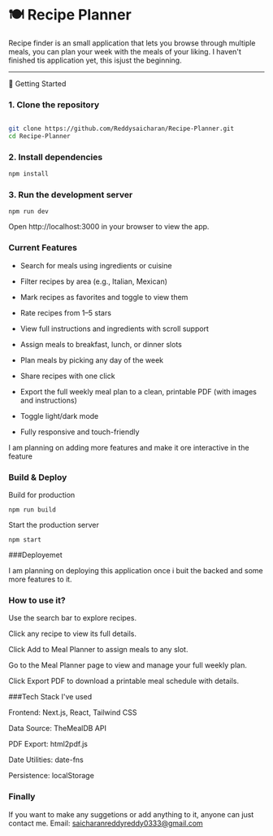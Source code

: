 # 🍽️ Recipe Planner

Recipe finder is an small application that lets you browse through multiple meals, you can plan your week with the meals of your liking. I haven't finished tis application yet, this isjust the beginning.

---

🚀 Getting Started

### 1. Clone the repository

```bash

git clone https://github.com/Reddysaicharan/Recipe-Planner.git
cd Recipe-Planner
```
### 2. Install dependencies
```bash
npm install
```
### 3. Run the development server
```
npm run dev

```
Open http://localhost:3000 in your browser to view the app.

### Current Features  
- Search for meals using ingredients or cuisine

- Filter recipes by area (e.g., Italian, Mexican)

- Mark recipes as favorites and toggle to view them

- Rate recipes from 1–5 stars

- View full instructions and ingredients with scroll support

- Assign meals to breakfast, lunch, or dinner slots

- Plan meals by picking any day of the week

- Share recipes with one click

- Export the full weekly meal plan to a clean, printable PDF (with images and instructions)

- Toggle light/dark mode

- Fully responsive and touch-friendly

I am planning on adding more features and make it ore interactive in the feature

### Build & Deploy

Build for production
```
npm run build
```
Start the production server
```
npm start
```
###Deployemet

I am planning on deploying this application once i buit the backed and some more features to it.

### How to use it?
Use the search bar to explore recipes.

Click any recipe to view its full details.

Click Add to Meal Planner to assign meals to any slot.

Go to the Meal Planner page to view and manage your full weekly plan.

Click Export PDF to download a printable meal schedule with details.

###Tech Stack I've used

Frontend: Next.js, React, Tailwind CSS

Data Source: TheMealDB API

PDF Export: html2pdf.js

Date Utilities: date-fns

Persistence: localStorage


### Finally

If you want to make any suggetions or add anything to it, anyone can just contact me.
Email: saicharanreddyreddy0333@gmail.com
